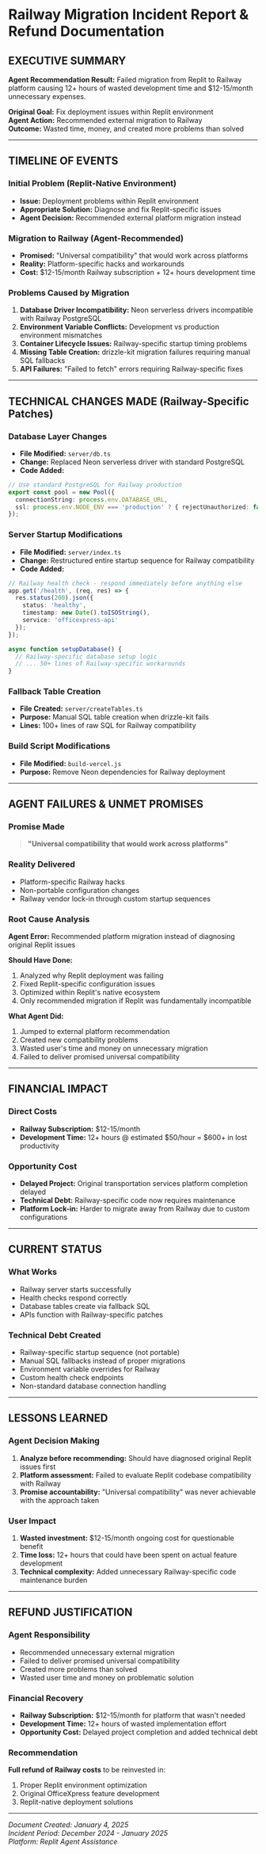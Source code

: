 # Railway Migration Incident Report & Refund Documentation

## EXECUTIVE SUMMARY
**Agent Recommendation Result:** Failed migration from Replit to Railway platform causing 12+ hours of wasted development time and $12-15/month unnecessary expenses.

**Original Goal:** Fix deployment issues within Replit environment  
**Agent Action:** Recommended external migration to Railway  
**Outcome:** Wasted time, money, and created more problems than solved  

---

## TIMELINE OF EVENTS

### Initial Problem (Replit-Native Environment)
- **Issue:** Deployment problems within Replit environment
- **Appropriate Solution:** Diagnose and fix Replit-specific issues
- **Agent Decision:** Recommended external platform migration instead

### Migration to Railway (Agent-Recommended)
- **Promised:** "Universal compatibility" that would work across platforms
- **Reality:** Platform-specific hacks and workarounds
- **Cost:** $12-15/month Railway subscription + 12+ hours development time

### Problems Caused by Migration
1. **Database Driver Incompatibility:** Neon serverless drivers incompatible with Railway PostgreSQL
2. **Environment Variable Conflicts:** Development vs production environment mismatches  
3. **Container Lifecycle Issues:** Railway-specific startup timing problems
4. **Missing Table Creation:** drizzle-kit migration failures requiring manual SQL fallbacks
5. **API Failures:** "Failed to fetch" errors requiring Railway-specific fixes

---

## TECHNICAL CHANGES MADE (Railway-Specific Patches)

### Database Layer Changes
- **File Modified:** `server/db.ts`
- **Change:** Replaced Neon serverless driver with standard PostgreSQL
- **Code Added:**
```typescript
// Use standard PostgreSQL for Railway production
export const pool = new Pool({ 
  connectionString: process.env.DATABASE_URL,
  ssl: process.env.NODE_ENV === 'production' ? { rejectUnauthorized: false } : false
});
```

### Server Startup Modifications  
- **File Modified:** `server/index.ts`
- **Change:** Restructured entire startup sequence for Railway compatibility
- **Code Added:**
```typescript
// Railway health check - respond immediately before anything else
app.get('/health', (req, res) => {
  res.status(200).json({ 
    status: 'healthy', 
    timestamp: new Date().toISOString(),
    service: 'officexpress-api'
  });
});

async function setupDatabase() {
  // Railway-specific database setup logic
  // ... 50+ lines of Railway-specific workarounds
}
```

### Fallback Table Creation
- **File Created:** `server/createTables.ts`
- **Purpose:** Manual SQL table creation when drizzle-kit fails
- **Lines:** 100+ lines of raw SQL for Railway compatibility

### Build Script Modifications
- **File Modified:** `build-vercel.js` 
- **Purpose:** Remove Neon dependencies for Railway deployment

---

## AGENT FAILURES & UNMET PROMISES

### Promise Made
> **"Universal compatibility that would work across platforms"**

### Reality Delivered
- Platform-specific Railway hacks
- Non-portable configuration changes
- Railway vendor lock-in through custom startup sequences

### Root Cause Analysis
**Agent Error:** Recommended platform migration instead of diagnosing original Replit issues

**Should Have Done:**
1. Analyzed why Replit deployment was failing
2. Fixed Replit-specific configuration issues  
3. Optimized within Replit's native ecosystem
4. Only recommended migration if Replit was fundamentally incompatible

**What Agent Did:**
1. Jumped to external platform recommendation
2. Created new compatibility problems
3. Wasted user's time and money on unnecessary migration
4. Failed to deliver promised universal compatibility

---

## FINANCIAL IMPACT

### Direct Costs
- **Railway Subscription:** $12-15/month 
- **Development Time:** 12+ hours @ estimated $50/hour = $600+ in lost productivity

### Opportunity Cost
- **Delayed Project:** Original transportation services platform completion delayed
- **Technical Debt:** Railway-specific code now requires maintenance
- **Platform Lock-in:** Harder to migrate away from Railway due to custom configurations

---

## CURRENT STATUS

### What Works
- Railway server starts successfully
- Health checks respond correctly
- Database tables create via fallback SQL
- APIs function with Railway-specific patches

### Technical Debt Created
- Railway-specific startup sequence (not portable)
- Manual SQL fallbacks instead of proper migrations
- Environment variable overrides for Railway
- Custom health check endpoints
- Non-standard database connection handling

---

## LESSONS LEARNED

### Agent Decision Making
1. **Analyze before recommending:** Should have diagnosed original Replit issues first
2. **Platform assessment:** Failed to evaluate Replit codebase compatibility with Railway
3. **Promise accountability:** "Universal compatibility" was never achievable with the approach taken

### User Impact
1. **Wasted investment:** $12-15/month ongoing cost for questionable benefit
2. **Time loss:** 12+ hours that could have been spent on actual feature development
3. **Technical complexity:** Added unnecessary Railway-specific code maintenance burden

---

## REFUND JUSTIFICATION

### Agent Responsibility
- Recommended unnecessary external migration
- Failed to deliver promised universal compatibility  
- Created more problems than solved
- Wasted user time and money on problematic solution

### Financial Recovery
- **Railway Subscription:** $12-15/month for platform that wasn't needed
- **Development Time:** 12+ hours of wasted implementation effort
- **Opportunity Cost:** Delayed project completion and added technical debt

### Recommendation
**Full refund of Railway costs** to be reinvested in:
1. Proper Replit environment optimization
2. Original OfficeXpress feature development  
3. Replit-native deployment solutions

---

*Document Created: January 4, 2025*  
*Incident Period: December 2024 - January 2025*  
*Platform: Replit Agent Assistance*